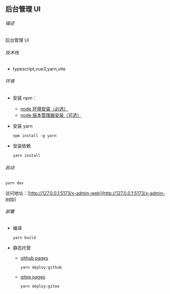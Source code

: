 ## 后台管理 UI

###### 描述

后台管理 UI

###### 技术栈

- typescript,vue3,yarn,vite

###### 环境

- 安装 npm：
  
  - [node 环境安装（必选）](https://www.runoob.com/nodejs/nodejs-install-setup.html)
  - [node 版本管理器安装（可选）](https://www.runoob.com/w3cnote/npm-switch-repo.html)

- 安装 yarn
  
  ```
  npm install -g yarn
  ```

- 安装依赖
  
  ```shell
  yarn install
  ```

###### 启动

```shell
yarn dev
```

访问地址：[http://127.0.0.1:5173/x-admin-web](http://127.0.0.1:5173/x-admin-web)

###### 部署

- 编译
  
  ```shell
  yarn build
  ```

- 静态托管
  
  - [github pages](https://cuukenn.github.io/x-admin-web)
    
    ```shell
    yarn deploy:github
    ```
  
  - [gitee pages](https://cuukenn.gitee.io/x-admin-web)
    
    ```shell
    yarn deploy:gitee
    ```
